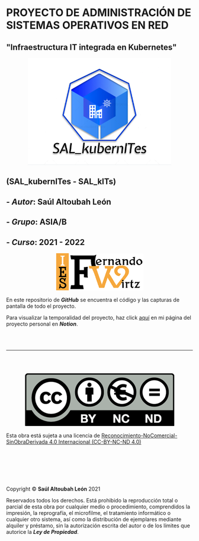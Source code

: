 # PROYECTO DE ADMINISTRACIÓN DE SISTEMAS OPERATIVOS EN RED

## "Infraestructura IT integrada en Kubernetes"

<p align="center">
  <img src="/SAL_kubernITes_logo.png">
</p>

## (SAL_kubernITes - SAL_kITs)

## - **_Autor_**: Saúl Altoubah León

## - **_Grupo_**: ASIA/B

## - **_Curso_**: 2021 - 2022

<p align="center">
  <img src="/ies_fernando_wirtz_logo.png">
</p>

En este repositorio de **_GitHub_** se encuentra el código y las capturas de pantalla de todo el proyecto.

Para visualizar la temporalidad del proyecto, haz click [aquí](https://aware-mirror-1cd.notion.site/PROYECTO-ASIR-IES-FERNANDO-WIRTZ-50b662a3fba94430b08b6ef92782dfbb) en mi página del proyecto personal en **_Notion_**.

<br /><br />
<hr />
<br /><br />

<p align="center">
  <img src="/cc_by_nc_nd.png">
</p>

Esta obra está sujeta a una licencia de [Reconocimiento-NoComercial-SinObraDerivada 4.0 Internacional (CC-BY-NC-ND 4.0)](https://creativecommons.org/licenses/by-nc-nd/4.0/deed.es_ES)

<br /><br />

<br /><br />

Copyright &copy; **Saúl Altoubah León** 2021

Reservados todos los derechos. Está prohibido la reproducción total o parcial de esta obra por cualquier medio o procedimiento, comprendidos la impresión, la reprografía, el microfilme, el tratamiento informático o cualquier otro sistema, así como la distribución de ejemplares mediante alquiler y préstamo, sin la autorización escrita del autor o de los límites que autorice la **_Ley de Propiedad_**.